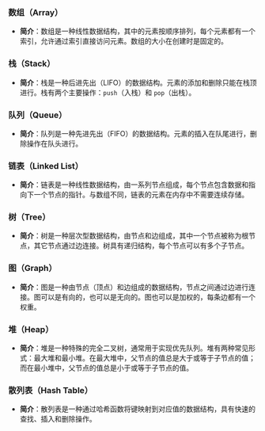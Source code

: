 

###  **数组（Array）**

- **简介**：数组是一种线性数据结构，其中的元素按顺序排列，每个元素都有一个索引，允许通过索引直接访问元素。数组的大小在创建时是固定的。



### **栈（Stack）**

- **简介**：栈是一种后进先出（LIFO）的数据结构。元素的添加和删除只能在栈顶进行。栈有两个主要操作：`push`（入栈）和 `pop`（出栈）。



### **队列（Queue）**

- **简介**：队列是一种先进先出（FIFO）的数据结构。元素的插入在队尾进行，删除操作在队头进行。





###  **链表（Linked List）**

- **简介**：链表是一种线性数据结构，由一系列节点组成，每个节点包含数据和指向下一个节点的指针。与数组不同，链表的元素在内存中不需要连续存储。





###  **树（Tree）**

- **简介**：树是一种层次型数据结构，由节点和边组成，其中一个节点被称为根节点，其它节点通过边连接。树具有递归结构，每个节点可以有多个子节点。





### **图（Graph）**

- **简介**：图是一种由节点（顶点）和边组成的数据结构，节点之间通过边进行连接。图可以是有向的，也可以是无向的。图也可以是加权的，每条边都有一个权重。





### **堆（Heap）**

- **简介**：堆是一种特殊的完全二叉树，通常用于实现优先队列。堆有两种常见形式：最大堆和最小堆。在最大堆中，父节点的值总是大于或等于子节点的值；而在最小堆中，父节点的值总是小于或等于子节点的值。





### **散列表（Hash Table）**

- **简介**：散列表是一种通过哈希函数将键映射到对应值的数据结构，具有快速的查找、插入和删除操作。